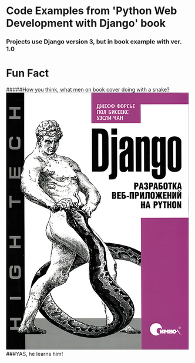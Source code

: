 # Code Examples from 'Python Web Development with Django' book
### Projects use Django version 3, but in book example with ver. 1.0
# Fun Fact
#####How you think, what men on book cover doing with a snake?
![](book-cover.jpg)
###YAS, he learns him!